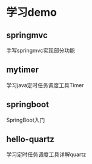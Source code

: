 # 学习demo
## springmvc
手写springmvc实现部分功能
## mytimer
学习java定时任务调度工具Timer
## springboot
SpringBoot入门
## hello-quartz
学习定时任务调度工具详解quartz